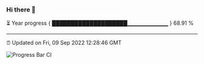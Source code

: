 ### Hi there 👋

⏳ Year progress { ████████████████████▁▁▁▁▁▁▁▁▁▁ } 68.91 %

---

⏰ Updated on Fri, 09 Sep 2022 12:28:46 GMT

![Progress Bar CI](https://github.com/liununu/liununu/workflows/Progress%20Bar%20CI/badge.svg)
